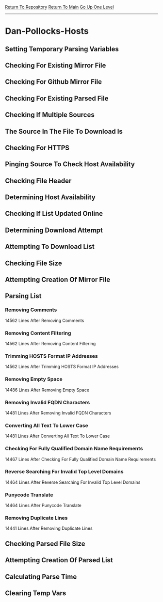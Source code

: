 [Return To Repository](https://github.com/bast69/piholeparser/)
[Return To Main](https://github.com/bast69/piholeparser/blob/master/RecentRunLogs/Mainlog.md)
[Go Up One Level](https://github.com/bast69/piholeparser/blob/master/RecentRunLogs/TopLevelScripts/30-Processing-External-Blacklists.md)
____________________________________
# Dan-Pollocks-Hosts
## Setting Temporary Parsing Variables
## Checking For Existing Mirror File
## Checking For Github Mirror File
## Checking For Existing Parsed File
## Checking If Multiple Sources
## The Source In The File To Download Is
## Checking For HTTPS
## Pinging Source To Check Host Availability
## Checking File Header
## Determining Host Availability
## Checking If List Updated Online
## Determining Download Attempt
## Attempting To Download List
## Checking File Size
## Attempting Creation Of Mirror File
## Parsing List
### Removing Comments
14562 Lines After Removing Comments
### Removing Content Filtering
14562 Lines After Removing Content Filtering
### Trimming HOSTS Format IP Addresses
14562 Lines After Trimming HOSTS Format IP Addresses
### Removing Empty Space
14486 Lines After Removing Empty Space
### Removing Invalid FQDN Characters
14481 Lines After Removing Invalid FQDN Characters
### Converting All Text To Lower Case
14481 Lines After Converting All Text To Lower Case
### Checking For Fully Qualified Domain Name Requirements
14467 Lines After Checking For Fully Qualified Domain Name Requirements
### Reverse Searching For Invalid Top Level Domains
14464 Lines After Reverse Searching For Invalid Top Level Domains
### Punycode Translate
14464 Lines After Punycode Translate
### Removing Duplicate Lines
14441 Lines After Removing Duplicate Lines
## Checking Parsed File Size
## Attempting Creation Of Parsed List
## Calculating Parse Time
## Clearing Temp Vars
